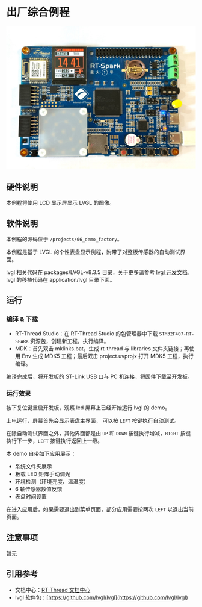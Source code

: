 #  出厂综合例程

![demo](./figures/demo.jpg)

## 硬件说明

本例程将使用 LCD 显示屏显示 LVGL 的图像。

## 软件说明

本例程的源码位于 `/projects/06_demo_factory`。

本例程是基于 LVGL 的个性表盘显示例程，附带了对整板传感器的自动测试界面。

lvgl 相关代码在 packages/LVGL-v8.3.5 目录，关于更多请参考 [lvgl 开发文档](https://docs.lvgl.io/latest/en/html/index.html)。lvgl 的移植代码在 application/lvgl 目录下面。


## 运行

### 编译 & 下载

- RT-Thread Studio：在 RT-Thread Studio 的包管理器中下载 `STM32F407-RT-SPARK` 资源包，创建新工程，执行编译。
- MDK：首先双击 mklinks.bat，生成 rt-thread 与 libraries 文件夹链接；再使用 Env 生成 MDK5 工程；最后双击 project.uvprojx 打开 MDK5 工程，执行编译。

编译完成后，将开发板的 ST-Link USB 口与 PC 机连接，将固件下载至开发板。

### 运行效果

按下复位键重启开发板，观察 lcd 屏幕上已经开始运行 lvgl 的 demo。

上电运行，屏幕首先会显示表盘主界面， 可以按 `LEFT` 按键执行自动测试。

在除自动测试界面之外，其他界面都是由 `UP` 和 `DOWN` 按键执行增减，`RIGHT` 按键执行下一步，`LEFT` 按键执行返回上一级。

本 demo 自带如下应用展示：

- 系统文件夹展示
- 板载 LED 矩阵手动调光
- 环境检测（环境亮度、温湿度）
- 6 轴传感器数值反馈
- 表盘时间设置

在进入应用后，如果需要退出到菜单页面，部分应用需要按两次 `LEFT` 以退出当前页面。

## 注意事项

暂无

## 引用参考

- 文档中心：[RT-Thread 文档中心](https://www.rt-thread.org/document/site/#/)
- lvgl 软件包：[https://github.com/lvgl/lvgl](https://github.com/lvgl/lvgl)

